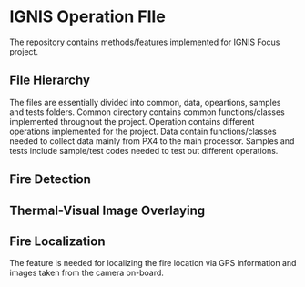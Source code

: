 # IGNIS Operation FIle
The repository contains methods/features implemented for IGNIS Focus project.

## File Hierarchy
The files are essentially divided into common, data, opeartions, samples and tests folders. Common directory contains common functions/classes implemented throughout the project. Operation contains different operations implemented for the project. Data contain functions/classes needed to collect data mainly from PX4 to the main processor. Samples and tests include sample/test codes needed to test out different operations.

## Fire Detection

## Thermal-Visual Image Overlaying

## Fire Localization
The feature is needed for localizing the fire location via GPS information and images taken from the camera on-board.